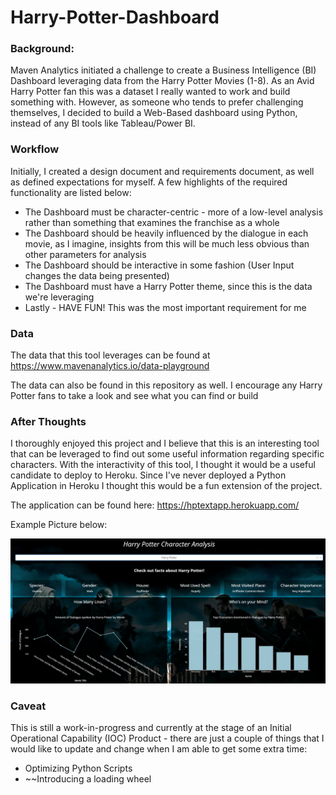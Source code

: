 # Harry-Potter-Dashboard

### **Background:** 

Maven Analytics initiated a challenge to create a Business Intelligence (BI) Dashboard leveraging data from the Harry Potter Movies (1-8). As an Avid Harry Potter fan this was a dataset I really wanted to work and build something with. However, as someone who tends to prefer challenging themselves, I decided to build a Web-Based dashboard using Python, instead of any BI tools like Tableau/Power BI.

### **Workflow**

Initially, I created a design document and requirements document, as well as defined expectations for myself. A few highlights of the required functionality are listed below:
* The Dashboard must be character-centric - more of a low-level analysis rather than something that examines the franchise as a whole
* The Dashboard should be heavily influenced by the dialogue in each movie, as I imagine, insights from this will be much less obvious than other parameters for analysis
* The Dashboard should be interactive in some fashion (User Input changes the data being presented)
* The Dashboard must have a Harry Potter theme, since this is the data we're leveraging
* Lastly - HAVE FUN! This was the most important requirement for me

### **Data** 

The data that this tool leverages can be found at https://www.mavenanalytics.io/data-playground

The data can also be found in this repository as well. I encourage any Harry Potter fans to take a look and see what you can find or build

### **After Thoughts** 

I thoroughly enjoyed this project and I believe that this is an interesting tool that can be leveraged to find out some useful information regarding specific characters. With the interactivity of this tool, I thought it would be a useful candidate to deploy to Heroku. Since I've never deployed a Python Application in Heroku I thought this would be a fun extension of the project.

The application can be found here: https://hptextapp.herokuapp.com/

Example Picture below:

![alt text](https://github.com/WillieJJR/hpApplication/blob/master/Screenshot%202022-01-29%20160446.png)

### **Caveat**

This is still a work-in-progress and currently at the stage of an Initial Operational Capability (IOC) Product - there are just a couple of things that I would like to update and change when I am able to get some extra time:
* Optimizing Python Scripts
* ~~Introducing a loading wheel



